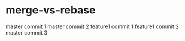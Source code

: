 # merge-vs-rebase

master commit 1
master commit 2
feature1 commit 1
feature1 commit 2
master commit 3

